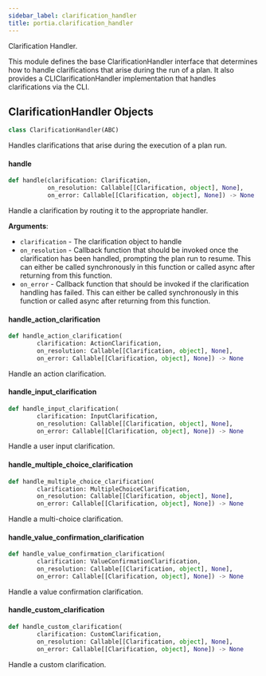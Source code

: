 ```yaml
---
sidebar_label: clarification_handler
title: portia.clarification_handler
---
```


Clarification Handler.

This module defines the base ClarificationHandler interface that determines how to handle
clarifications that arise during the run of a plan. It also provides a
CLIClarificationHandler implementation that handles clarifications via the CLI.

## ClarificationHandler Objects

```python
class ClarificationHandler(ABC)
```

Handles clarifications that arise during the execution of a plan run.

#### handle

```python
def handle(clarification: Clarification,
           on_resolution: Callable[[Clarification, object], None],
           on_error: Callable[[Clarification, object], None]) -> None
```

Handle a clarification by routing it to the appropriate handler.

**Arguments**:

- `clarification` - The clarification object to handle
- `on_resolution` - Callback function that should be invoked once the clarification has been
  handled, prompting the plan run to resume. This can either be called synchronously
  in this function or called async after returning from this function.
- `on_error` - Callback function that should be invoked if the clarification handling has
  failed. This can either be called synchronously in this function or called async
  after returning from this function.

#### handle\_action\_clarification

```python
def handle_action_clarification(
        clarification: ActionClarification,
        on_resolution: Callable[[Clarification, object], None],
        on_error: Callable[[Clarification, object], None]) -> None
```

Handle an action clarification.

#### handle\_input\_clarification

```python
def handle_input_clarification(
        clarification: InputClarification,
        on_resolution: Callable[[Clarification, object], None],
        on_error: Callable[[Clarification, object], None]) -> None
```

Handle a user input clarification.

#### handle\_multiple\_choice\_clarification

```python
def handle_multiple_choice_clarification(
        clarification: MultipleChoiceClarification,
        on_resolution: Callable[[Clarification, object], None],
        on_error: Callable[[Clarification, object], None]) -> None
```

Handle a multi-choice clarification.

#### handle\_value\_confirmation\_clarification

```python
def handle_value_confirmation_clarification(
        clarification: ValueConfirmationClarification,
        on_resolution: Callable[[Clarification, object], None],
        on_error: Callable[[Clarification, object], None]) -> None
```

Handle a value confirmation clarification.

#### handle\_custom\_clarification

```python
def handle_custom_clarification(
        clarification: CustomClarification,
        on_resolution: Callable[[Clarification, object], None],
        on_error: Callable[[Clarification, object], None]) -> None
```

Handle a custom clarification.

